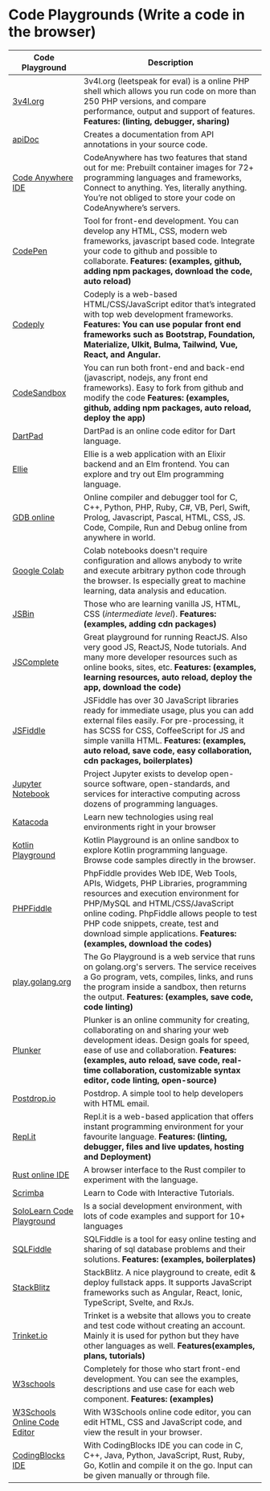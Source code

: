 # Code Playgrounds (Write a code in the browser)

| Code Playground | Description |
| --------------- | ----------- |
[3v4l.org](https://3v4l.org/) | 3v4l.org (leetspeak for eval) is a online PHP shell which allows you run code on more than 250 PHP versions, and compare performance, output and support of features. **Features: (linting, debugger, sharing)**
[apiDoc](https://apidocjs.com/) | Creates a documentation from API annotations in your source code.
[Code Anywhere IDE](https://codeanywhere.com/) | CodeAnywhere has two features that stand out for me: Prebuilt container images for 72+ programming languages and frameworks, Connect to anything. Yes, literally anything. You’re not obliged to store your code on CodeAnywhere’s servers.
[CodePen](https://codepen.io/) | Tool for front-end development. You can develop any HTML, CSS, modern web frameworks, javascript based code. Integrate your code to github and possible to collaborate. **Features: (examples, github, adding npm packages, download the code, auto reload)**
[Codeply](https://www.codeply.com/) | Codeply is a web-based HTML/CSS/JavaScript editor that’s integrated with top web development frameworks. **Features: You can use popular front end frameworks such as Bootstrap, Foundation, Materialize, UIkit, Bulma, Tailwind, Vue, React, and Angular.**
[CodeSandbox](https://codesandbox.io/) | You can run both front-end and back-end (javascript, nodejs, any front end frameworks). Easy to fork from github and modify the code **Features: (examples, github, adding npm packages, auto reload, deploy the app)**
[DartPad](https://dartpad.dev/?null_safety=true) | DartPad is an online code editor for Dart language.
[Ellie](https://ellie-app.com/) | Ellie is a web application with an Elixir backend and an Elm frontend. You can explore and try out Elm programming language.
[GDB online](https://www.onlinegdb.com/) |  Online compiler and debugger tool for C, C++, Python, PHP, Ruby, C#, VB, Perl, Swift, Prolog, Javascript, Pascal, HTML, CSS, JS. Code, Compile, Run and Debug online from anywhere in world.
[Google Colab](https://colab.research.google.com/) | Colab notebooks doesn't require configuration and allows anybody to write and execute arbitrary python code through the browser. Is especially great to machine learning, data analysis and education.
[JSBin](https://jsbin.com/) | Those who are learning vanilla JS, HTML, CSS (_intermediate level_). **Features: (examples, adding cdn packages)**
[JSComplete](https://jscomplete.com/) | Great playground for running ReactJS. Also very good JS, ReactJS, Node tutorials. And many more developer resources such as online books, sites, etc. **Features: (examples, learning resources, auto reload, deploy the app, download the code)**
[JSFiddle](https://jsfiddle.net/) | JSFiddle has over 30 JavaScript libraries ready for immediate usage, plus you can add external files easily. For pre-processing, it has SCSS for CSS, CoffeeScript for JS and simple vanilla HTML. **Features: (examples, auto reload, save code, easy collaboration, cdn packages, boilerplates)**
[Jupyter Notebook](https://jupyter.org/) | Project Jupyter exists to develop open-source software, open-standards, and services for interactive computing across dozens of programming languages.
[Katacoda](https://www.katacoda.com/) | Learn new technologies using real environments right in your browser
[Kotlin Playground](https://play.kotlinlang.org/) | Kotlin Playground is an online sandbox to explore Kotlin programming language. Browse code samples directly in the browser.
[PHPFiddle](http://phpfiddle.org/) | PhpFiddle provides Web IDE, Web Tools, APIs, Widgets, PHP Libraries, programming resources and execution environment for PHP/MySQL and HTML/CSS/JavaScript online coding. PhpFiddle allows people to test PHP code snippets, create, test and download simple applications. **Features: (examples, download the codes)**
[play.golang.org](https://play.golang.org/) | The Go Playground is a web service that runs on golang.org's servers. The service receives a Go program, vets, compiles, links, and runs the program inside a sandbox, then returns the output. **Features: (examples, save code, code linting)**
[Plunker](https://plnkr.co/) | Plunker is an online community for creating, collaborating on and sharing your web development ideas. Design goals for speed, ease of use and collaboration. **Features: (examples, auto reload, save code, real-time collaboration, customizable syntax editor, code linting, open-source)**
[Postdrop.io](https://app.postdrop.io) | Postdrop. A simple tool to help developers with HTML email.
[Repl.it](https://repl.it/) | Repl.it is a web-based application that offers instant programming environment for your favourite language. **Features: (linting, debugger, files and live updates, hosting and Deployment)**
[Rust online IDE](https://play.rust-lang.org/) | A browser interface to the Rust compiler to experiment with the language.
[Scrimba](https://scrimba.com/) | Learn to Code with Interactive Tutorials.
[SoloLearn Code Playground](https://www.sololearn.com/Codes/) | Is a social development environment, with lots of code examples and support for 10+ languages
[SQLFiddle](http://sqlfiddle.com/) | SQLFiddle is a tool for easy online testing and sharing of sql database problems and their solutions. **Features: (examples, boilerplates)**
[StackBlitz](https://stackblitz.com) | StackBlitz. A nice playground to create, edit & deploy fullstack apps. It supports JavaScript frameworks such as Angular, React, Ionic, TypeScript, Svelte, and RxJs.
[Trinket.io](https://trinket.io/) | Trinket is a website that allows you to create and test code without creating an account. Mainly it is used for python but they have other languages as well. **Features(examples, plans, tutorials)**
[W3schools](https://www.w3schools.com/) | Completely for those who start front-end development. You can see the examples, descriptions and use case for each web component. **Features: (examples)**
[W3Schools Online Code Editor](https://www.w3schools.com/tryit/) | With W3Schools online code editor, you can edit HTML, CSS and JavaScript code, and view the result in your browser.
[CodingBlocks IDE](https://ide.codingblocks.com/) | With CodingBlocks IDE you can code in C, C++, Java, Python, JavaScript, Rust, Ruby, Go, Kotlin and compile it on the go. Input can be given manually or through file. 
